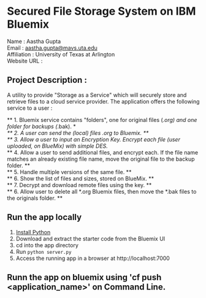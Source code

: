 # Secured File Storage System on IBM Bluemix

Name : Aastha Gupta <br>
Email : aastha.gupta@mavs.uta.edu <br>
Affiliation : University of Texas at Arlington <br>
Website URL :  <br>

## Project Description : <br>

A utility to provide "Storage as a Service" which will securely store and retrieve files to a cloud service provider. The application offers the following service to a user : <br>

** 1. Bluemix service contains "folders", one for original files (*.org) and one folder for backups (*.bak). **<br>
** 2. A user can send the (local) files *.org to Bluemix. ** <br>
** 3. Allow a user to input an Encryption Key. Encrypt each file (user uploaded, on BlueMix) with simple DES.** <br>
** 4. Allow a user to send additional files, and encrypt each. If the file name matches an already existing file name, move the original file to the backup folder. **<br>
** 5. Handle multiple versions of the same file. ** <br>
** 6. Show the list of files and sizes, stored on BlueMix. ** <br>
** 7. Decrypt and download remote files using the key. ** <br>
** 6. Allow user to delete all *.org Bluemix files, then move the *.bak files to the originals folder. **<br>


## Run the app locally <br>

1. [Install Python][] <br>
2. Download and extract the starter code from the Bluemix UI <br>
3. cd into the app directory <br>
4. Run `python server.py` <br>
5. Access the running app in a browser at http://localhost:7000 <br>

## Runn the app on bluemix using 'cf push <application_name>' on Command Line. <br>

[Install Python]: https://www.python.org/downloads/